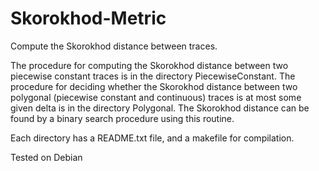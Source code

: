# Skorokhod-Metric
Compute the Skorokhod distance between traces.


The procedure for computing the Skorokhod distance between two piecewise constant traces is in the directory PiecewiseConstant.
The procedure for deciding whether the Skorokhod distance between two polygonal  (piecewise constant and continuous) traces  is at most some given delta  is in the directory Polygonal. The Skorokhod distance can be found by a binary search procedure using this routine.

Each directory has a README.txt file, and a makefile for compilation.

Tested on Debian
